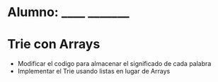 # Alumno: ____   _______

# Trie con Arrays

- Modificar el codigo para almacenar el significado de cada palabra
- Implementar el Trie usando listas en lugar de Arrays
